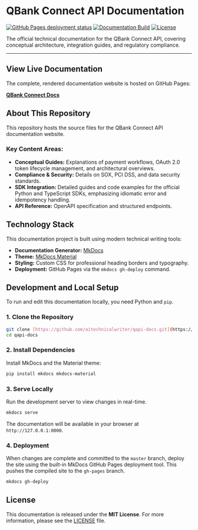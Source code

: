# QBank Connect API Documentation

[![GitHub Pages deployment status](https://github.com/aitechnicalwriter/qapi-docs/actions/workflows/pages/badge.svg)](https://github.com/aitechnicalwriter/qapi-docs/actions/workflows/pages.yml)
[![Documentation Build](https://img.shields.io/badge/docs-deployed-success.svg)](https://aitechnicalwriter.github.io/qapi-docs/)
[![License](https://img.shields.io/badge/License-MIT-blue.svg)](LICENSE)

The official technical documentation for the QBank Connect API, covering conceptual architecture, integration guides, and regulatory compliance.

---

## View Live Documentation

The complete, rendered documentation website is hosted on GitHub Pages:

**[QBank Connect Docs](https://aitechnicalwriter.github.io/qapi-docs/)**

## About This Repository

This repository hosts the source files for the QBank Connect API documentation website.

### Key Content Areas:

* **Conceptual Guides:** Explanations of payment workflows, $\text{OAuth 2.0}$ token lifecycle management, and architectural overviews.
* **Compliance & Security:** Details on $\text{SOX}$, $\text{PCI DSS}$, and data security standards.
* **SDK Integration:** Detailed guides and code examples for the official $\text{Python}$ and $\text{TypeScript}$ SDKs, emphasizing idiomatic error and idempotency handling.
* **API Reference:** OpenAPI specification and structured endpoints.

## Technology Stack

This documentation project is built using modern technical writing tools:

* **Documentation Generator:** [MkDocs](https://www.mkdocs.org/)
* **Theme:** [MkDocs Material](https://squidfunk.github.io/mkdocs-material/)
* **Styling:** Custom $\text{CSS}$ for professional heading borders and typography.
* **Deployment:** $\text{GitHub}$ Pages via the `mkdocs gh-deploy` command.

## Development and Local Setup

To run and edit this documentation locally, you need Python and `pip`.

### 1. Clone the Repository

```bash
git clone [https://github.com/aitechnicalwriter/qapi-docs.git](https://github.com/aitechnicalwriter/qapi-docs.git)
cd qapi-docs
```
### 2. Install Dependencies

Install $\text{MkDocs}$ and the Material theme:

```Bash
pip install mkdocs mkdocs-material
```

### 3. Serve Locally

Run the development server to view changes in real-time.

```Bash
mkdocs serve
```

The documentation will be available in your browser at `http://127.0.0.1:8000`.

### 4. Deployment

When changes are complete and committed to the `master` branch, deploy the site using the built-in $\text{MkDocs}$ $\text{GitHub}$ Pages deployment tool. This pushes the compiled site to the `gh-pages` branch.

```Bash
mkdocs gh-deploy
```

## License

This documentation is released under the **MIT License**.  For more information, please see the [LICENSE](LICENSE) file.



